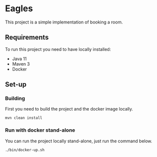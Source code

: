 # Eagles

This project is a simple implementation of booking a room.

## Requirements

To run this project you need to have locally installed:
- Java 11
- Maven 3
- Docker

## Set-up

### Building

First you need to build the project and the docker image locally.

`mvn clean install`

### Run with docker stand-alone

You can run the project locally stand-alone, just run the command below.

`./bin/docker-up.sh`
